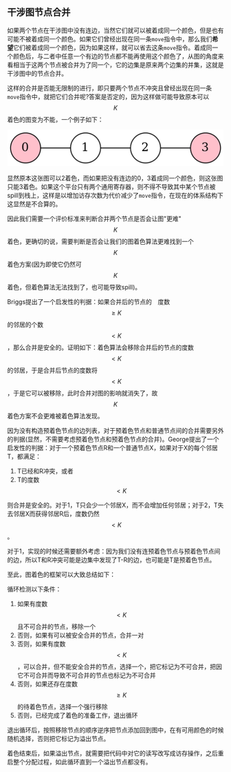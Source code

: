 ## 干涉图节点合并

如果两个节点在干涉图中没有连边，当然它们就可以被着成同一个颜色，但是也有可能不被着成同一个颜色。如果它们曾经出现在同一条`move`指令中，那么我们**希望**它们被着成同一个颜色，因为如果这样，就可以省去这条`move`指令。着成同一个颜色后，与二者中任意一个有边的节点都不能再使用这个颜色了，从图的角度来看相当于这两个节点被合并为了同一个，它的边集是原来两个边集的并集，这就是干涉图中的节点合并。

这样的合并是否能无限制的进行，即只要两个节点不冲突且曾经出现在同一条`move`指令中，就把它们合并呢?答案是否定的，因为这样做可能导致原本可以$$K$$着色的图变为不能，一个例子如下：

![bad_coalesce](./pic/bad_coalesce.png)

显然原本这张图可以2着色，而如果把没有连边的0，3着成同一个颜色，则这张图只能3着色。如果这个平台只有两个通用寄存器，则不得不导致其中某个节点被spill到栈上，这样是以增加访存次数为代价减少了`move`指令，在现在的体系结构下这显然是不合算的。

因此我们需要一个评价标准来判断合并两个节点是否会让图"更难"$$K$$着色，更确切的说，需要判断是否会让我们的图着色算法更难找到一个$$K$$着色方案(因为即使它仍然可$$K$$着色，但着色算法无法找到了，也可能导致spill)。

Briggs提出了一个启发性的判据：如果合并后的节点的　度数$$\ge K$$的邻居的个数　$$< K$$，那么合并是安全的。证明如下：着色算法会移除合并后的节点的度数$$< K$$的邻居，于是合并后节点的度数将$$< K$$，于是它可以被移除，此时合并对图的影响就消失了，故$$K$$着色方案不会更难被着色算法发现。

因为没有构造预着色节点的边列表，对于预着色节点和普通节点间的合并需要另外的判据(显然，不需要考虑预着色节点和预着色节点的合并)。George提出了一个启发性的判据：对于一个预着色节点R和一个普通节点X，如果对于X的每个邻居T，都满足：

1. T已经和R冲突，或者
2. T的度数$$< K$$

则合并是安全的。对于1，T只会少一个邻居X，而不会增加任何邻居；对于2，T失去邻居X而获得邻居R后，度数仍然$$< K$$。

对于1，实现的时候还需要额外考虑：因为我们没有连预着色节点与预着色节点间的边，所以T和R冲突可能是边集中发现了T-R的边，也可能是T是预着色节点。

至此，图着色的框架可以大致总结如下：

循环检测以下条件：

1. 如果有度数$$< K$$且不可合并的节点，移除一个
2. 否则，如果有可以被安全合并的节点，合并一对
3. 否则，如果有度数$$< K$$，可以合并，但不能安全合并的节点，选择一个，把它标记为不可合并，把因它不可合并而导致不可合并的节点也标记为不可合并
4. 否则，如果还存在度数$$\ge K$$的待着色节点，选择一个强行移除
5. 否则，已经完成了着色的准备工作，退出循环

退出循环后，按照移除节点的顺序逆序把节点添加回到图中，在有可用颜色的时候随机选择，否则把它标记为溢出节点。

着色结束后，如果溢出节点，就需要把代码中对它的读写改写成访存操作，之后重启整个分配过程，如此循环直到一个溢出节点都没有。
